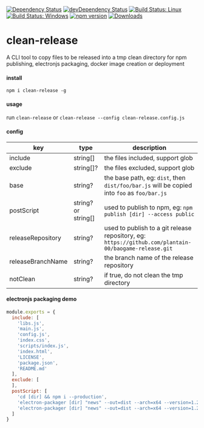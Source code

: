 [![Dependency Status](https://david-dm.org/plantain-00/clean-release.svg)](https://david-dm.org/plantain-00/clean-release)
[![devDependency Status](https://david-dm.org/plantain-00/clean-release/dev-status.svg)](https://david-dm.org/plantain-00/clean-release#info=devDependencies)
[![Build Status: Linux](https://travis-ci.org/plantain-00/clean-release.svg?branch=master)](https://travis-ci.org/plantain-00/clean-release)
[![Build Status: Windows](https://ci.appveyor.com/api/projects/status/github/plantain-00/clean-release?branch=master&svg=true)](https://ci.appveyor.com/project/plantain-00/clean-release/branch/master)
[![npm version](https://badge.fury.io/js/clean-release.svg)](https://badge.fury.io/js/clean-release)
[![Downloads](https://img.shields.io/npm/dm/clean-release.svg)](https://www.npmjs.com/package/clean-release)

# clean-release
A CLI tool to copy files to be released into a tmp clean directory for npm publishing, electronjs packaging, docker image creation or deployment

#### install

`npm i clean-release -g`

#### usage

run `clean-release` or `clean-release --config clean-release.config.js`

#### config

key | type | description
--- | --- | ---
include | string[] | the files included, support glob
exclude | string[]? | the files excluded, support glob
base | string? | the base path, eg: `dist`, then `dist/foo/bar.js` will be copied into `foo` as `foo/bar.js`
postScript | string? or string[] | used to publish to npm, eg: `npm publish [dir] --access public`
releaseRepository | string? | used to publish to a git release repository, eg: `https://github.com/plantain-00/baogame-release.git`
releaseBranchName | string? | the branch name of the release repository
notClean | string? | if true, do not clean the tmp directory

#### electronjs packaging demo

```js
module.exports = {
  include: [
    'libs.js',
    'main.js',
    'config.js',
    'index.css',
    'scripts/index.js',
    'index.html',
    'LICENSE',
    'package.json',
    'README.md'
  ],
  exclude: [
  ],
  postScript: [
    'cd [dir] && npm i --production',
    'electron-packager [dir] "news" --out=dist --arch=x64 --version=1.2.1 --app-version="1.0.8" --platform=darwin --ignore="dist/"',
    'electron-packager [dir] "news" --out=dist --arch=x64 --version=1.2.1 --app-version="1.0.8" --platform=win32 --ignore="dist/"'
  ]
}
```
